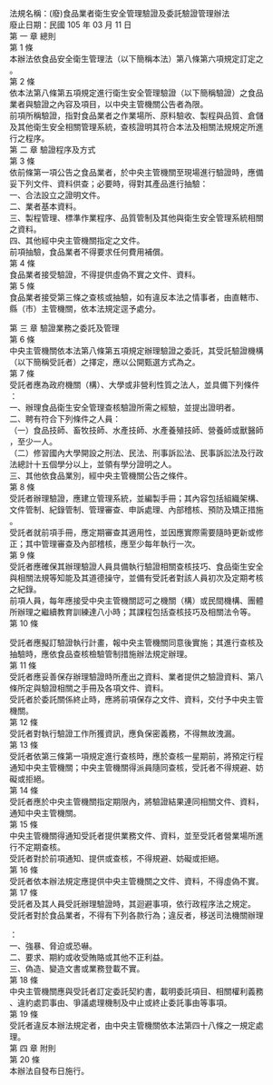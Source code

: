 法規名稱：(廢)食品業者衛生安全管理驗證及委託驗證管理辦法  
廢止日期：民國 105 年 03 月 11 日  
第 一 章 總則  
第 1 條  
本辦法依食品安全衛生管理法（以下簡稱本法）第八條第六項規定訂定之  
。  
第 2 條  
依本法第八條第五項規定進行衛生安全管理驗證（以下簡稱驗證）之食品  
業者與驗證之內容及項目，以中央主管機關公告者為限。  
前項所稱驗證，指對食品業者之作業場所、原料驗收、製程與品質、倉儲  
及其他衛生安全相關管理系統，查核證明其符合本法及相關法規規定所進  
行之程序。  
第 二 章 驗證程序及方式  
第 3 條  
依前條第一項公告之食品業者，於中央主管機關至現場進行驗證時，應備  
妥下列文件、資料供查；必要時，得對其產品進行抽驗：  
一、合法設立之證明文件。  
二、業者基本資料。  
三、製程管理、標準作業程序、品質管制及其他與衛生安全管理系統相關  
之資料。  
四、其他經中央主管機關指定之文件。  
前項抽驗，食品業者不得要求任何費用補償。  
第 4 條  
食品業者接受驗證，不得提供虛偽不實之文件、資料。  
第 5 條  
食品業者接受第三條之查核或抽驗，如有違反本法之情事者，由直轄市、  
縣（市）主管機關，依本法規定逕予處分。  


第 三 章 驗證業務之委託及管理  
第 6 條  
中央主管機關依本法第八條第五項規定辦理驗證之委託，其受託驗證機構  
（以下簡稱受託者）之擇定，應以公開甄選方式為之。  
第 7 條  
受託者應為政府機關（構）、大學或非營利性質之法人，並具備下列條件  
：  
一、辦理食品衛生安全管理查核驗證所需之經驗，並提出證明者。  
二、聘有符合下列條件之人員：  
（一）食品技師、畜牧技師、水產技師、水產養殖技師、營養師或獸醫師  
，至少一人。  
（二）修習國內大學開設之刑法、民法、刑事訴訟法、民事訴訟法及行政  
法總計十五個學分以上，並領有學分證明之人。  
三、其他依食品業別，經中央主管機關公告之條件。  
第 8 條  
受託者辦理驗證，應建立管理系統，並編製手冊；其內容包括組織架構、  
文件管制、紀錄管制、管理審查、申訴處理、內部稽核、預防及矯正措施  
。  
受託者就前項手冊，應定期審查其適用性，並因應實際需要隨時更新或修  
正；其中管理審查及內部稽核，應至少每年執行一次。  
第 9 條  
受託者應確保其辦理驗證人員具備執行驗證相關查核技巧、食品衛生安全  
與相關法規等知能及其道德操守，並備有受託者對該人員初次及定期考核  
之紀錄。  
前項人員，每年應接受中央主管機關認可之機關（構）或民間機構、團體  
所辦理之繼續教育訓練達八小時；其課程包括查核技巧及相關法令等。  
第 10 條  


受託者應擬訂驗證執行計畫，報中央主管機關同意後實施；其進行查核及  
抽驗時，應依食品查核檢驗管制措施辦法規定辦理。  
第 11 條  
受託者應妥善保存辦理驗證時所產出之資料、業者提供之驗證資料、第八  
條所定與驗證相關之手冊及各項文件、資料。  
受託者於委託關係終止時，應將前項保存之文件、資料，交付予中央主管  
機關。  
第 12 條  
受託者對執行驗證工作所獲資訊，應負保密義務，不得無故洩漏。  
第 13 條  
受託者依第三條第一項規定進行查核時，應於查核一星期前，將預定行程  
通知中央主管機關；中央主管機關得派員隨同查核，受託者不得規避、妨  
礙或拒絕。  
第 14 條  
受託者應於中央主管機關指定期限內，將驗證結果連同相關文件、資料，  
通知中央主管機關。  
第 15 條  
中央主管機關得通知受託者提供業務文件、資料，並至受託者營業場所進  
行不定期查核。  
受託者對於前項通知、提供或查核，不得規避、妨礙或拒絕。  
第 16 條  
受託者依本辦法規定應提供中央主管機關之文件、資料，不得虛偽不實。  
第 17 條  
受託者及其人員受託辦理驗證時，其迴避事項，依行政程序法之規定。  
受託者對於食品業者，不得有下列各款行為；違反者，移送司法機關辦理  


：  
一、強暴、脅迫或恐嚇。  
二、要求、期約或收受賄賂或其他不正利益。  
三、偽造、變造文書或業務登載不實。  
第 18 條  
中央主管機關應與受託者訂定委託契約書，載明委託項目、相關權利義務  
、違約處罰事由、爭議處理機制及中止或終止委託事由等事項。  
第 19 條  
受託者違反本辦法規定者，由中央主管機關依本法第四十八條之一規定處  
理。  
第 四 章 附則  
第 20 條  
本辦法自發布日施行。  



